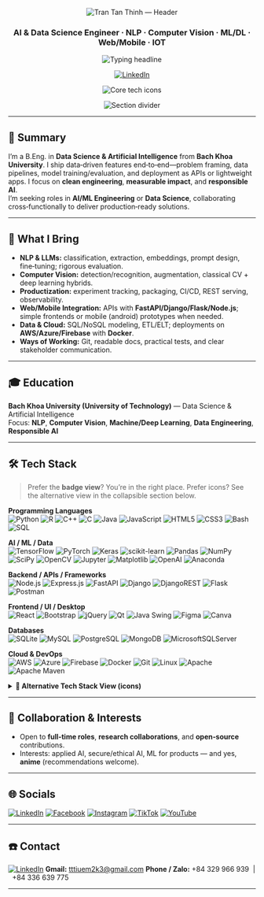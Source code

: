 <p align="center">
  <img
    src="https://capsule-render.vercel.app/api?type=waving&height=180&color=0:0EA5E9,100:7C3AED&text=Tran%20Tan%20Thinh&fontAlign=50&fontAlignY=35&fontSize=42&fontColor=FFFFFF&animation=fadeIn"
    alt="Tran Tan Thinh — Header"
  />
</p>

<!-- Chức danh -->
<h3 align="center">
  <b>AI & Data Science Engineer</b> · NLP · Computer Vision · ML/DL · Web/Mobile · IOT
</h3>

<!-- Gõ chữ động (điểm nhấn hiện đại) -->
<p align="center">
  <img
    src="https://readme-typing-svg.demolab.com?font=Fira+Code&weight=500&duration=2300&pause=800&color=0EA5E9&center=true&vCenter=true&width=900&lines=AI+Engineer+%26+Data+Scientist;NLP+%7C+Computer+Vision+%7C+ML%2FDL;Web+%26+Mobile+App+Development;Android+Kotlin+%7C+Java+Swing;IoT+%26+Embedded+Systems;From+Data+Engineering+to+AI+Deployment;Innovating+with+Ethical+%26+Responsible+AI;Turning+Data+into+Impactful+Solutions"
    alt="Typing headline"
  />


</p>

<!-- CTA tối giản: chỉ LinkedIn -->
<p align="center">
  <a href="https://www.linkedin.com/in/thinh-tran-04122k3/">
    <img src="https://img.shields.io/badge/LinkedIn-Connect-0A66C2?style=plastic&logo=linkedin&logoColor=white" alt="LinkedIn">
  </a>
</p>

<!-- Strip icon kỹ năng (tinh gọn, chuyên nghiệp) -->
<p align="center">
  <img
    src="https://skillicons.dev/icons?i=python,pytorch,tensorflow,sklearn,opencv,fastapi,django,flask,nodejs,express,react,java,qt,android,js,html,css,postgres,mysql,mongodb,aws,azure,firebase,docker,linux,git&perline=13"
    alt="Core tech icons"
  />
</p>

<!-- Dải phân tách -->
<p align="center">
  <img
    src="https://capsule-render.vercel.app/api?type=waving&height=110&color=0:7C3AED,100:0EA5E9&section=footer"
    alt="Section divider"
  />
</p>

---

## 🧭 Summary
I’m a B.Eng. in **Data Science & Artificial Intelligence** from **Bach Khoa University**. I ship data‑driven features end‑to‑end—problem framing, data pipelines, model training/evaluation, and deployment as APIs or lightweight apps. I focus on **clean engineering**, **measurable impact**, and **responsible AI**.  
I’m seeking roles in **AI/ML Engineering** or **Data Science**, collaborating cross‑functionally to deliver production‑ready solutions.

---

## 🎯 What I Bring
- **NLP & LLMs:** classification, extraction, embeddings, prompt design, fine‑tuning; rigorous evaluation.  
- **Computer Vision:** detection/recognition, augmentation, classical CV + deep learning hybrids.  
- **Productization:** experiment tracking, packaging, CI/CD, REST serving, observability.  
- **Web/Mobile Integration:** APIs with **FastAPI/Django/Flask/Node.js**; simple frontends or mobile (android) prototypes when needed.  
- **Data & Cloud:** SQL/NoSQL modeling, ETL/ELT; deployments on **AWS/Azure/Firebase** with **Docker**.  
- **Ways of Working:** Git, readable docs, practical tests, and clear stakeholder communication.

---

## 🎓 Education
**Bach Khoa University (University of Technology)** — Data Science & Artificial Intelligence  
Focus: **NLP**, **Computer Vision**, **Machine/Deep Learning**, **Data Engineering**, **Responsible AI**

---

## 🛠 Tech Stack

> Prefer the **badge view**? You’re in the right place. Prefer icons? See the alternative view in the collapsible section below.

**Programming Languages**  
![Python](https://img.shields.io/badge/python-3670A0?style=plastic&logo=python&logoColor=ffdd54)
![R](https://img.shields.io/badge/r-%23276DC3.svg?style=plastic&logo=r&logoColor=white)
![C++](https://img.shields.io/badge/c++-%2300599C.svg?style=plastic&logo=c%2B%2B&logoColor=white)
![C](https://img.shields.io/badge/c-%2300599C.svg?style=plastic&logo=c&logoColor=white)
![Java](https://img.shields.io/badge/java-%23ED8B00.svg?style=plastic&logo=java&logoColor=white)
![JavaScript](https://img.shields.io/badge/javascript-%23323330.svg?style=plastic&logo=javascript&logoColor=%23F7DF1E)
![HTML5](https://img.shields.io/badge/html5-%23E34F26.svg?style=plastic&logo=html5&logoColor=white)
![CSS3](https://img.shields.io/badge/css3-%231572B6.svg?style=plastic&logo=css3&logoColor=white)
![Bash](https://img.shields.io/badge/shell_script-%23121011.svg?style=plastic&logo=gnu-bash&logoColor=white)
![SQL](https://img.shields.io/badge/SQL-%2300758F.svg?style=plastic&logo=microsoftsqlserver&logoColor=white)

**AI / ML / Data**  
![TensorFlow](https://img.shields.io/badge/TensorFlow-%23FF6F00.svg?style=plastic&logo=TensorFlow&logoColor=white)
![PyTorch](https://img.shields.io/badge/PyTorch-%23EE4C2C.svg?style=plastic&logo=PyTorch&logoColor=white)
![Keras](https://img.shields.io/badge/Keras-%23D00000.svg?style=plastic&logo=Keras&logoColor=white)
![scikit-learn](https://img.shields.io/badge/scikit--learn-%23F7931E.svg?style=plastic&logo=scikit-learn&logoColor=white)
![Pandas](https://img.shields.io/badge/pandas-%23150458.svg?style=plastic&logo=pandas&logoColor=white)
![NumPy](https://img.shields.io/badge/numpy-%23013243.svg?style=plastic&logo=numpy&logoColor=white)
![SciPy](https://img.shields.io/badge/SciPy-%230C55A5.svg?style=plastic&logo=scipy&logoColor=white)
![OpenCV](https://img.shields.io/badge/OpenCV-5C3EE8.svg?style=plastic&logo=opencv&logoColor=white)
![Jupyter](https://img.shields.io/badge/Jupyter-F37626.svg?style=plastic&logo=Jupyter&logoColor=white)
![Matplotlib](https://img.shields.io/badge/Matplotlib-0B3D91.svg?style=plastic&logo=matplotlib&logoColor=white)
![OpenAI](https://img.shields.io/badge/OpenAI-412991?style=plastic&logo=openai&logoColor=white)
![Anaconda](https://img.shields.io/badge/Anaconda-%2344A833.svg?style=plastic&logo=anaconda&logoColor=white)

**Backend / APIs / Frameworks**  
![Node.js](https://img.shields.io/badge/Node.js-339933?style=plastic&logo=node.js&logoColor=white)
![Express.js](https://img.shields.io/badge/Express.js-404D59?style=plastic&logo=express&logoColor=white)
![FastAPI](https://img.shields.io/badge/FastAPI-005571?style=plastic&logo=fastapi)
![Django](https://img.shields.io/badge/django-%23092E20.svg?style=plastic&logo=django&logoColor=white)
![DjangoREST](https://img.shields.io/badge/DJANGO-REST-ff1709?style=plastic&logo=django&logoColor=white&color=ff1709&labelColor=gray)
![Flask](https://img.shields.io/badge/flask-%23000.svg?style=plastic&logo=flask&logoColor=white)
![Postman](https://img.shields.io/badge/Postman-FF6C37?style=plastic&logo=postman&logoColor=white)

**Frontend / UI / Desktop**  
![React](https://img.shields.io/badge/React-20232A?style=plastic&logo=react&logoColor=61DAFB)
![Bootstrap](https://img.shields.io/badge/bootstrap-%23563D7C.svg?style=plastic&logo=bootstrap&logoColor=white)
![jQuery](https://img.shields.io/badge/jquery-%230769AD.svg?style=plastic&logo=jquery&logoColor=white)
![Qt](https://img.shields.io/badge/Qt-%23217346.svg?style=plastic&logo=Qt&logoColor=white)
![Java Swing](https://img.shields.io/badge/Java%20Swing-%23ED8B00?style=plastic&logo=java&logoColor=white)
![Figma](https://img.shields.io/badge/figma-%23F24E1E.svg?style=plastic&logo=figma&logoColor=white)
![Canva](https://img.shields.io/badge/Canva-%2300C4CC.svg?style=plastic&logo=Canva&logoColor=white)

**Databases**  
![SQLite](https://img.shields.io/badge/sqlite-%2307405e.svg?style=plastic&logo=sqlite&logoColor=white)
![MySQL](https://img.shields.io/badge/mysql-%2300f.svg?style=plastic&logo=mysql&logoColor=white)
![PostgreSQL](https://img.shields.io/badge/postgres-%23316192.svg?style=plastic&logo=postgresql&logoColor=white)
![MongoDB](https://img.shields.io/badge/MongoDB-%234ea94b.svg?style=plastic&logo=mongodb&logoColor=white)
![MicrosoftSQLServer](https://img.shields.io/badge/Microsoft%20SQL%20Server-CC2927?style=plastic&logo=microsoft%20sql%20server&logoColor=white)

**Cloud & DevOps**  
![AWS](https://img.shields.io/badge/AWS-%23FF9900.svg?style=plastic&logo=amazon-aws&logoColor=white)
![Azure](https://img.shields.io/badge/azure-%230072C6.svg?style=plastic&logo=azure-devops&logoColor=white)
![Firebase](https://img.shields.io/badge/firebase-%23039BE5.svg?style=plastic&logo=firebase)
![Docker](https://img.shields.io/badge/docker-%230db7ed.svg?style=plastic&logo=docker&logoColor=white)
![Git](https://img.shields.io/badge/Git-F05033?style=plastic&logo=git&logoColor=white)
![Linux](https://img.shields.io/badge/Linux-FCC624?style=plastic&logo=linux&logoColor=black)
![Apache](https://img.shields.io/badge/apache-%23D42029.svg?style=plastic&logo=apache&logoColor=white)
![Apache Maven](https://img.shields.io/badge/Apache%20Maven-C71A36?style=plastic&logo=Apache%20Maven&logoColor=white)

<details>
  <summary><b>🔎 Alternative Tech Stack View (icons)</b></summary>
  <br>
  <p>
    <img src="https://skillicons.dev/icons?i=python,pytorch,tensorflow,sklearn,opencv,postgres,mysql,mongodb,aws,azure,docker,linux,git,fastapi,django,flask,nodejs,express,react,qt,java,r,cpp,js,html,css&perline=13" alt="skill icons" />
  </p>
</details>

---

## 🤝 Collaboration & Interests
- Open to **full‑time roles**, **research collaborations**, and **open‑source** contributions.  
- Interests: applied AI, secure/ethical AI, ML for products — and yes, **anime** (recommendations welcome).

---

## 🌐 Socials
[![LinkedIn](https://img.shields.io/badge/LinkedIn-%230077B5.svg?style=plastic&logo=linkedin&logoColor=white)](https://www.linkedin.com/in/thinh-tran-04122k3/)
[![Facebook](https://img.shields.io/badge/Facebook-%231877F2.svg?style=plastic&logo=Facebook&logoColor=white)](https://www.facebook.com/thinh.trantan.908)
[![Instagram](https://img.shields.io/badge/Instagram-%23E4405F.svg?style=plastic&logo=Instagram&logoColor=white)](https://www.instagram.com/ttt2k3.412/)
[![TikTok](https://img.shields.io/badge/TikTok-%23000000.svg?style=plastic&logo=TikTok&logoColor=white)](https://www.tiktok.com/@ttt_tt_03_05)
[![YouTube](https://img.shields.io/badge/YouTube-%23FF0000.svg?style=plastic&logo=YouTube&logoColor=white)](https://youtube.com/channel/UCXN7o8DMeoRpqiq-DwECk8g)

---

## ☎️ Contact
[![LinkedIn](https://img.shields.io/badge/LinkedIn-Message-%230077B5.svg?style=plastic&logo=linkedin&logoColor=white)](https://www.linkedin.com/in/thinh-tran-04122k3/)
**Gmail:** tttiuem2k3@gmail.com
**Phone / Zalo:** +84&nbsp;329&nbsp;966&nbsp;939 &nbsp;|&nbsp; +84&nbsp;336&nbsp;639&nbsp;775

---
